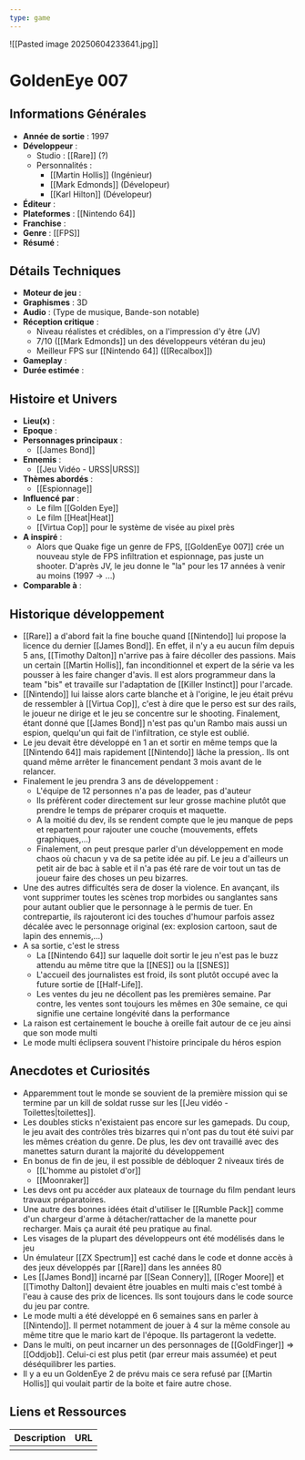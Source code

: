```yaml
---
type: game
---
```

![[Pasted image 20250604233641.jpg]]
# GoldenEye 007

## Informations Générales

- **Année de sortie** : 1997
- **Développeur** : 
	- Studio : [[Rare]] (?)
	- Personnalités : 
		- [[Martin Hollis]] (Ingénieur)
		- [[Mark Edmonds]] (Dévelopeur)
		- [[Karl Hilton]] (Dévelopeur)
- **Éditeur** : 
- **Plateformes** : [[Nintendo 64]]
- **Franchise** : 
- **Genre** : [[FPS]]
- **Résumé** : 

## Détails Techniques
- **Moteur de jeu** : 
- **Graphismes** : 3D
- **Audio** : (Type de musique, Bande-son notable)
- **Réception critique** : 
	- Niveau réalistes et crédibles, on a l'impression d'y être (JV)
	- 7/10 ([[Mark Edmonds]] un des développeurs vétéran du jeu)
	- Meilleur FPS sur [[Nintendo 64]] ([[Recalbox]])
- **Gameplay** :
- **Durée estimée** : 

## Histoire et Univers
- **Lieu(x)** : 
- **Epoque** : 
- **Personnages principaux** : 
	- [[James Bond]]
- **Ennemis** :
	- [[Jeu Vidéo - URSS|URSS]]
- **Thèmes abordés** : 
	- [[Espionnage]]
- **Influencé par** :
	- Le film [[Golden Eye]]
	- Le film [[Heat|Heat]]
	- [[Virtua Cop]] pour le système de visée au pixel près
- **A inspiré** : 
	- Alors que Quake fige un genre de FPS, [[GoldenEye 007]] crée un nouveau style de FPS infiltration et espionnage, pas juste un shooter. D'après JV, le jeu donne le "la" pour les 17 années à venir au moins (1997 -> ...)
- **Comparable à** :

## Historique développement
- [[Rare]] a d'abord fait la fine bouche quand [[Nintendo]] lui propose la licence du dernier [[James Bond]]. En effet, il n'y a eu aucun film depuis 5 ans, [[Timothy Dalton]] n'arrive pas à faire décoller des passions. Mais un certain [[Martin Hollis]], fan inconditionnel et expert de la série va les pousser à les faire changer d'avis. Il est alors programmeur dans la team "bis" et travaille sur l'adaptation de [[Killer Instinct]] pour l'arcade. 
- [[Nintendo]] lui laisse alors carte blanche et à l'origine, le jeu était prévu de ressembler à [[Virtua Cop]], c'est à dire que le perso est sur des rails, le joueur ne dirige et le jeu se concentre sur le shooting. Finalement, étant donné que [[James Bond]] n'est pas qu'un Rambo mais aussi un espion, quelqu'un qui fait de l'infiltration, ce style est oublié.
- Le jeu devait être développé en 1 an et sortir en même temps que la [[Nintendo 64]] mais rapidement [[Nintendo]] lâche la pression,. Ils ont quand même arrêter le financement pendant 3 mois avant de le relancer.
- Finalement le jeu prendra 3 ans de développement :
	- L'équipe de 12 personnes n'a pas de leader, pas d'auteur
	- Ils préfèrent coder directement sur leur grosse machine plutôt que prendre le temps de préparer croquis et maquette.
	- A la moitié du dev, ils se rendent compte que le jeu manque de peps et repartent pour rajouter une couche (mouvements, effets graphiques,...)
	- Finalement, on peut presque parler d'un développement en mode chaos où chacun y va de sa petite idée au pif. Le jeu a d'ailleurs un petit air de bac à sable et il n'a pas été rare de voir tout un tas de joueur faire des choses un peu bizarres.
- Une des autres difficultés sera de doser la violence. En avançant, ils vont supprimer toutes les scènes trop morbides ou sanglantes sans pour autant oublier que le personnage à le permis de tuer. En contrepartie, ils rajouteront ici des touches d'humour parfois assez décalée avec le personnage original (ex: explosion cartoon, saut de lapin des ennemis,...)
- A sa sortie, c'est le stress
	- La [[Nintendo 64]] sur laquelle doit sortir le jeu n'est pas le buzz attendu au même titre que la [[NES]] ou la [[SNES]] 
	- L'accueil des journalistes est froid, ils sont plutôt occupé avec la future sortie de [[Half-Life]].
	- Les ventes du jeu ne décollent pas les premières semaine. Par contre, les ventes sont toujours les mêmes en 30e semaine, ce qui signifie une certaine longévité dans la performance
- La raison est certainement le bouche à oreille fait autour de ce jeu ainsi que son mode multi
- Le mode multi éclipsera souvent l'histoire principale du héros espion

## Anecdotes et Curiosités
- Apparemment tout le monde se souvient de la première mission qui se termine par un kill de soldat russe sur les [[Jeu vidéo - Toilettes|toilettes]].
- Les doubles sticks n'existaient pas encore sur les gamepads. Du coup, le jeu avait des contrôles très bizarres qui n'ont pas du tout été suivi par les mêmes création du genre. De plus, les dev ont travaillé avec des manettes saturn durant la majorité du développement
- En bonus de fin de jeu, il est possible de débloquer 2 niveaux tirés de
	- [[L'homme au pistolet d'or]]
	- [[Moonraker]]
- Les devs ont pu accéder aux plateaux de tournage du film pendant leurs travaux préparatoires.
- Une autre des bonnes idées était d'utiliser le [[Rumble Pack]] comme d'un chargeur d'arme à détacher/rattacher de la manette pour recharger. Mais ça aurait été peu pratique au final.
- Les visages de la plupart des développeurs ont été modélisés dans le jeu
- Un émulateur [[ZX Spectrum]] est caché dans le code et donne accès à des jeux développés par [[Rare]] dans les années 80
- Les [[James Bond]] incarné par [[Sean Connery]], [[Roger Moore]] et [[Timothy Dalton]] devaient être jouables en multi mais c'est tombé à l'eau à cause des prix de licences. Ils sont toujours dans le code source du jeu par contre.
- Le mode multi a été développé en 6 semaines sans en parler à [[Nintendo]]. Il permet notamment de jouer à 4 sur la même console au même titre que le mario kart de l'époque. Ils partageront la vedette.
- Dans le multi, on peut incarner un des personnages de [[GoldFinger]] => [[Oddjob]]. Celui-ci est plus petit (par erreur mais assumée) et peut déséquilibrer les parties.
- Il y a eu un GoldenEye 2 de prévu mais ce sera refusé par [[Martin Hollis]] qui voulait partir de la boite et faire autre chose.


## Liens et Ressources

| Description | URL |
| ----------- | --- |
|             |     |
